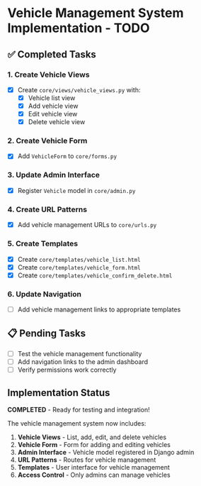 # Vehicle Management System Implementation - TODO

## ✅ Completed Tasks

### 1. Create Vehicle Views
- [x] Create `core/views/vehicle_views.py` with:
  - [x] Vehicle list view
  - [x] Add vehicle view
  - [x] Edit vehicle view
  - [x] Delete vehicle view

### 2. Create Vehicle Form
- [x] Add `VehicleForm` to `core/forms.py`

### 3. Update Admin Interface
- [x] Register `Vehicle` model in `core/admin.py`

### 4. Create URL Patterns
- [x] Add vehicle management URLs to `core/urls.py`

### 5. Create Templates
- [x] Create `core/templates/vehicle_list.html`
- [x] Create `core/templates/vehicle_form.html`
- [x] Create `core/templates/vehicle_confirm_delete.html`

### 6. Update Navigation
- [ ] Add vehicle management links to appropriate templates

## 📋 Pending Tasks
- [ ] Test the vehicle management functionality
- [ ] Add navigation links to the admin dashboard
- [ ] Verify permissions work correctly

## Implementation Status
**COMPLETED** - Ready for testing and integration!

The vehicle management system now includes:
1. **Vehicle Views** - List, add, edit, and delete vehicles
2. **Vehicle Form** - Form for adding and editing vehicles
3. **Admin Interface** - Vehicle model registered in Django admin
4. **URL Patterns** - Routes for vehicle management
5. **Templates** - User interface for vehicle management
6. **Access Control** - Only admins can manage vehicles
